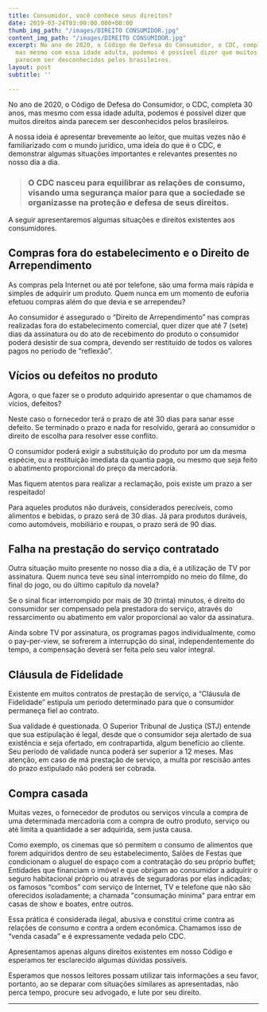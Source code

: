 ```yaml
---
title: Consumidor, você conhece seus direitos?
date: 2019-03-24T03:00:00.000+00:00
thumb_img_path: "/images/DIREITO CONSUMIDOR.jpg"
content_img_path: "/images/DIREITO CONSUMIDOR.jpg"
excerpt: No ano de 2020, o Código de Defesa do Consumidor, o CDC, completa 30 anos,
  mas mesmo com essa idade adulta, podemos é possível dizer que muitos direitos ainda
  parecem ser desconhecidos pelos brasileiros.
layout: post
subtitle: ''

---
```

No ano de 2020, o Código de Defesa do Consumidor, o CDC, completa 30 anos, mas mesmo com essa idade adulta, podemos é possível dizer que muitos direitos ainda parecem ser desconhecidos pelos brasileiros.

A nossa ideia é apresentar brevemente ao leitor, que muitas vezes não é familiarizado com o mundo jurídico, uma ideia do que é o CDC, e demonstrar algumas situações importantes e relevantes presentes no nosso dia a dia.

> ### O CDC nasceu para equilibrar as relações de consumo, visando uma segurança maior para que a sociedade se organizasse na proteção e defesa de seus direitos.

A seguir apresentaremos algumas situações e direitos existentes aos consumidores.

## **Compras fora do estabelecimento e o Direito de Arrependimento**

As compras pela Internet ou até por telefone, são uma forma mais rápida e simples de adquirir um produto. Quem nunca em um momento de euforia efetuou compras além do que devia e se arrependeu?

Ao consumidor é assegurado o “Direito de Arrependimento” nas compras realizadas fora do estabelecimento comercial, quer dizer que até 7 (sete) dias da assinatura ou do ato de recebimento do produto o consumidor poderá desistir de sua compra, devendo ser restituído de todos os valores pagos no período de “reflexão”.

## **Vícios ou defeitos no produto**

Agora, o que fazer se o produto adquirido apresentar o que chamamos de vícios, defeitos?

Neste caso o fornecedor terá o prazo de até 30 dias para sanar esse defeito. Se terminado o prazo e nada for resolvido, gerará ao consumidor o direito de escolha para resolver esse conflito.

O consumidor poderá exigir a substituição do produto por um da mesma espécie, ou a restituição imediata da quantia paga, ou mesmo que seja feito o abatimento proporcional do preço da mercadoria.

Mas fiquem atentos para realizar a reclamação, pois existe um prazo a ser respeitado!

Para aqueles produtos não duráveis, considerados perecíveis, como alimentos e bebidas, o prazo será de 30 dias. Já para produtos duráveis, como automóveis, mobiliário e roupas, o prazo será de 90 dias.

## **Falha na prestação do serviço contratado**

Outra situação muito presente no nosso dia a dia, é a utilização de TV por assinatura. Quem nunca teve seu sinal interrompido no meio do filme, do final do jogo, ou do último capítulo da novela?

Se o sinal ficar interrompido por mais de 30 (trinta) minutos, é direito do consumidor ser compensado pela prestadora do serviço, através do ressarcimento ou abatimento em valor proporcional ao valor da assinatura.

Ainda sobre TV por assinatura, os programas pagos individualmente, como o pay-per-view, se sofrerem a interrupção do sinal, independentemente do tempo, a compensação deverá ser feita pelo seu valor integral.

## **Cláusula de Fidelidade**

Existente em muitos contratos de prestação de serviço, a “Cláusula de Fidelidade” estipula um período determinado para que o consumidor permaneça fiel ao contrato.

Sua validade é questionada. O Superior Tribunal de Justiça (STJ) entende que sua estipulação é legal, desde que o consumidor seja alertado de sua existência e seja ofertado, em contrapartida, algum benefício ao cliente. Seu período de validade nunca poderá ser superior a 12 meses. Mas atenção, em caso de má prestação de serviço, a multa por rescisão antes do prazo estipulado não poderá ser cobrada.

## **Compra casada**

Muitas vezes, o fornecedor de produtos ou serviços vincula a compra de uma determinada mercadoria com a compra de outro produto, serviço ou até limita a quantidade a ser adquirida, sem justa causa.

Como exemplo, os cinemas que só permitem o consumo de alimentos que forem adquiridos dentro de seu estabelecimento, Salões de Festas que condicionam o aluguel do espaço com a contratação do seu próprio buffet; Entidades que financiam o imóvel e que obrigam ao consumidor a adquirir o seguro habitacional próprio ou através de seguradoras por elas indicadas; os famosos “combos” com serviço de Internet, TV e telefone que não são oferecidos isoladamente; a chamada "consumação mínima" para entrar em casas de show e boates, entre outros.

Essa prática é considerada ilegal, abusiva e constitui crime contra as relações de consumo e contra a ordem econômica. Chamamos isso de “venda casada” e é expressamente vedada pelo CDC.

Apresentamos apenas alguns direitos existentes em nosso Código e esperamos ter esclarecido algumas dúvidas possíveis.

Esperamos que nossos leitores possam utilizar tais informações a seu favor, portanto, ao se deparar com situações similares as apresentadas, não perca tempo, procure seu advogado, e lute por seu direito.

***